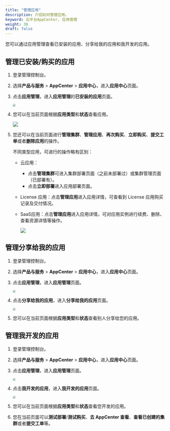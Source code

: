 ```yaml
---
title: "管理应用"
description: 介绍如何管理应用。
keyword: 云平台AppCenter, 应用管理 
weight: 30
draft: false
---
```


您可以通过应用管理查看已安装的应用、分享给我的应用和我开发的应用。

## 管理已安装/购买的应用

1. 登录管理控制台。

2. 选择**产品与服务** > **AppCenter** > **应用中心**，进入**应用中心**页面。

3. 点击**应用管理**，进入**应用管理**的**已安装的应用**页面。

   <img src="../../_images/um_intall_app.png" style="zoom:50%;" />

4. 您可以在当前页面根据**应用类型**和**状态**查看应用。

   <img src="../../_images/mgt_installed_app.png"  />

5. 您还可以在当前页面进行**管理集群**、**管理应用**、**再次购买**、**立即购买**、**提交工单**或者**删除应用**的操作。

   不同类型应用，可进行的操作略有区别：

   - 云应用：

     - 点击**管理集群**可进入集群部署页面（之前未部署过）或集群管理页面（已部署有）。
     - 点击**立即部署**进入应用部署页面。

   - License 应用：点击**管理应用**进入应用详情，可查看到 License 应用购买记录及交付情况。

   - SaaS应用：点击**管理应用**进入应用详情，可对应用实例进行续费、删除、查看资源详情等操作。

     <img src="../../_images/saas_app_mgt.png"  />

     <!--API应用：

     - 点击**管理应用**进入应用详情，可查看到 API 各规格使用量情况、使用状态、API 密钥等信息。

       <img src="../../_images/api_use_detail.png"  />

     - 点击**API 接口**，进入该  API 应用介绍页，可查看 API 使用文档以及调试 API。

       <img src="../../_images/api_userguide_and_debug.png"  />
       
       -->

## 管理分享给我的应用

1. 登录管理控制台。

2. 选择**产品与服务** > **AppCenter** > **应用中心**，进入**应用中心**页面。

3. 点击**应用管理**，进入**应用管理**页面。

   <img src="../../_images/um_app_mgmt.png" style="zoom:50%;" />

4. 点击**分享给我的应用**，进入**分享给我的应用**页面。

   <img src="../../_images/um_share_app.png" style="zoom:50%;" />

5. 您可以在当前页面根据**应用类型**和**状态**查看别人分享给您的应用。

## 管理我开发的应用

1. 登录管理控制台。

2. 选择**产品与服务** > **AppCenter** > **应用中心**，进入**应用中心**页面。

3. 点击**应用管理**，进入**应用管理**页面。

   <img src="../../_images/um_app_mgmt.png" style="zoom:50%;" />

4. 点击**我开发的应用**，进入**我开发的应用**页面。

   <img src="../../_images/um_mine_app.png" style="zoom:50%;" />

5. 您可以在当前页面根据**应用类型**和**状态**查看您开发的应用。

6. 您在当前页面可以**测试部署**/**测试购买**、**去 AppCenter 查看**、**查看已创建的集群**或者**提交工单**等。


